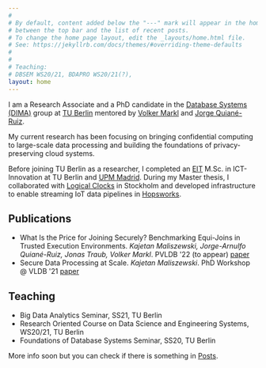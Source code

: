 ```yaml
---
#
# By default, content added below the "---" mark will appear in the home page
# between the top bar and the list of recent posts.
# To change the home page layout, edit the _layouts/home.html file.
# See: https://jekyllrb.com/docs/themes/#overriding-theme-defaults
#
#
# Teaching:
# DBSEM WS20/21, BDAPRO WS20/21(?), 
layout: home
---
```


I am a Research Associate and a PhD candidate in the [Database Systems (DIMA)](https://www.dima.tu-berlin.de) group at [TU Berlin](https://www.tu.berlin/) mentored by [Volker Markl](https://www.dima.tu-berlin.de/menue/team/volker_markl/) and [Jorge Quiané-Ruiz](https://www.user.tu-berlin.de/quiane/). 

My current research has been focusing on bringing confidential computing to large-scale data processing and building the foundations of privacy-preserving cloud systems.

Before joining TU Berlin as a researcher, I completed an [EIT](https://www.eitdigital.eu/) M.Sc. in ICT-Innovation at TU Berlin and [UPM Madrid](https://www.upm.es/). During my Master thesis, I collaborated with [Logical Clocks](https://logicalclocks.com) in Stockholm and developed infrastructure to enable streaming IoT data pipelines in [Hopsworks](https://www.hopsworks.ai/).

## Publications
* What Is the Price for Joining Securely? Benchmarking Equi-Joins in Trusted Execution Environments. *Kajetan Maliszewski, Jorge-Arnulfo Quiané-Ruiz, Jonas Traub, Volker Markl*. PVLDB '22 (to appear) [paper](https://www.agora-ecosystem.com/publications_pdf/join_tee.pdf)
* Secure Data Processing at Scale. *Kajetan Maliszewski*. PhD Workshop @ VLDB '21 [paper](https://ceur-ws.org/Vol-2652/paper07.pdf)

## Teaching
* Big Data Analytics Seminar, SS21, TU Berlin
* Research Oriented Course on Data Science and Engineering Systems, WS20/21, TU Berlin
* Foundations of Database Systems Seminar, SS20, TU Berlin


More info soon but you can check if there is something in [Posts](/posts).

